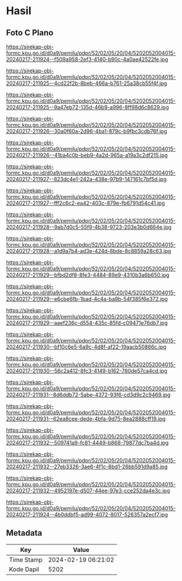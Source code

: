 # Hasil

## Foto C Plano

https://sirekap-obj-formc.kpu.go.id/d0a9/pemilu/pdpr/52/02/05/20/04/5202052004015-20240217-211924--f509a958-2ef3-4140-b90c-4a0ae42522fe.jpg

https://sirekap-obj-formc.kpu.go.id/d0a9/pemilu/pdpr/52/02/05/20/04/5202052004015-20240217-211925--4cd22f2b-8beb-466a-b761-25a38cb55f4f.jpg

https://sirekap-obj-formc.kpu.go.id/d0a9/pemilu/pdpr/52/02/05/20/04/5202052004015-20240217-211925--9a47eb72-135d-46b9-a996-8ff98d6c8629.jpg

https://sirekap-obj-formc.kpu.go.id/d0a9/pemilu/pdpr/52/02/05/20/04/5202052004015-20240217-211926--30a0f60a-2d96-4ba1-879c-b9fbc3cdb76f.jpg

https://sirekap-obj-formc.kpu.go.id/d0a9/pemilu/pdpr/52/02/05/20/04/5202052004015-20240217-211926--41ba4c0b-beb9-4a2d-965a-a19a3c2df215.jpg

https://sirekap-obj-formc.kpu.go.id/d0a9/pemilu/pdpr/52/02/05/20/04/5202052004015-20240217-211927--823dc4e1-242a-438e-97b9-147161c7bf5d.jpg

https://sirekap-obj-formc.kpu.go.id/d0a9/pemilu/pdpr/52/02/05/20/04/5202052004015-20240217-211927--fff2c6c2-ea42-403c-879e-fb6791d54c41.jpg

https://sirekap-obj-formc.kpu.go.id/d0a9/pemilu/pdpr/52/02/05/20/04/5202052004015-20240217-211928--9ab7d0c5-55f9-4b38-9723-203e3b0d664e.jpg

https://sirekap-obj-formc.kpu.go.id/d0a9/pemilu/pdpr/52/02/05/20/04/5202052004015-20240217-211928--a1d9a7b4-ad3e-424d-8bde-8c8859a28c63.jpg

https://sirekap-obj-formc.kpu.go.id/d0a9/pemilu/pdpr/52/02/05/20/04/5202052004015-20240217-211929--bfbd2df8-8fe3-4484-89e9-4310b3a6b650.jpg

https://sirekap-obj-formc.kpu.go.id/d0a9/pemilu/pdpr/52/02/05/20/04/5202052004015-20240217-211929--e6cbe6fb-1bad-4c4a-ba9b-54f385f6e372.jpg

https://sirekap-obj-formc.kpu.go.id/d0a9/pemilu/pdpr/52/02/05/20/04/5202052004015-20240217-211929--aaef236c-d554-435c-85fd-c09471e76db7.jpg

https://sirekap-obj-formc.kpu.go.id/d0a9/pemilu/pdpr/52/02/05/20/04/5202052004015-20240217-211930--bf10c6e5-6a9c-4d8f-af22-19aacb50866c.jpg

https://sirekap-obj-formc.kpu.go.id/d0a9/pemilu/pdpr/52/02/05/20/04/5202052004015-20240217-211930--56c2a412-8fc3-4149-b162-780de57ca4cd.jpg

https://sirekap-obj-formc.kpu.go.id/d0a9/pemilu/pdpr/52/02/05/20/04/5202052004015-20240217-211931--8d6ddb72-5abe-4372-93f6-cd3d9c2c9469.jpg

https://sirekap-obj-formc.kpu.go.id/d0a9/pemilu/pdpr/52/02/05/20/04/5202052004015-20240217-211931--62ea8cee-dede-4bfa-9d75-8ea2888cff19.jpg

https://sirekap-obj-formc.kpu.go.id/d0a9/pemilu/pdpr/52/02/05/20/04/5202052004015-20240217-211932--509741a9-fc81-4449-b868-79877dc7ba4d.jpg

https://sirekap-obj-formc.kpu.go.id/d0a9/pemilu/pdpr/52/02/05/20/04/5202052004015-20240217-211932--27eb3326-3ae6-4f1c-8bd1-26bb591d9a85.jpg

https://sirekap-obj-formc.kpu.go.id/d0a9/pemilu/pdpr/52/02/05/20/04/5202052004015-20240217-211932--4952197e-d507-44ee-97e3-cce252da4e3c.jpg

https://sirekap-obj-formc.kpu.go.id/d0a9/pemilu/pdpr/52/02/05/20/04/5202052004015-20240217-211924--4b0ddbf5-ad99-4072-8017-526357a2ecf7.jpg


## Metadata

| Key        | Value               |
| ---------- | ------------------- |
| Time Stamp | 2024-02-19 06:21:02 |
| Kode Dapil | 5202                |



